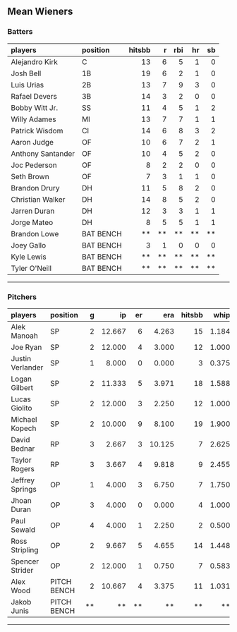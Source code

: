 ## Mean Wieners

### Batters

 
|players           |position  | hitsbb|  r| rbi| hr| sb| 
|:-----------------|:---------|------:|--:|---:|--:|--:| 
|Alejandro Kirk    |C         |     13|  6|   5|  1|  0| 
|Josh Bell         |1B        |     19|  6|   2|  1|  0| 
|Luis Urias        |2B        |     13|  7|   9|  3|  0| 
|Rafael Devers     |3B        |     14|  3|   2|  0|  0| 
|Bobby Witt Jr.    |SS        |     11|  4|   5|  1|  2| 
|Willy Adames      |MI        |     13|  7|   7|  1|  1| 
|Patrick Wisdom    |CI        |     14|  6|   8|  3|  2| 
|Aaron Judge       |OF        |     10|  6|   7|  2|  1| 
|Anthony Santander |OF        |     10|  4|   5|  2|  0| 
|Joc Pederson      |OF        |      8|  2|   2|  0|  0| 
|Seth Brown        |OF        |      7|  3|   1|  1|  0| 
|Brandon Drury     |DH        |     11|  5|   8|  2|  0| 
|Christian Walker  |DH        |     14|  8|   5|  2|  0| 
|Jarren Duran      |DH        |     12|  3|   3|  1|  1| 
|Jorge Mateo       |DH        |      8|  5|   5|  1|  1| 
|Brandon Lowe      |BAT BENCH |     **| **|  **| **| **| 
|Joey Gallo        |BAT BENCH |      3|  1|   0|  0|  0| 
|Kyle Lewis        |BAT BENCH |     **| **|  **| **| **| 
|Tyler O'Neill     |BAT BENCH |     **| **|  **| **| **| 


* * *

### Pitchers

 
|players          |position    |  g|     ip| er|    era| hitsbb|  whip| so|  w| sv| 
|:----------------|:-----------|--:|------:|--:|------:|------:|-----:|--:|--:|--:| 
|Alek Manoah      |SP          |  2| 12.667|  6|  4.263|     15| 1.184| 11|  0|  0| 
|Joe Ryan         |SP          |  2| 12.000|  4|  3.000|     12| 1.000|  8|  1|  0| 
|Justin Verlander |SP          |  1|  8.000|  0|  0.000|      3| 0.375|  6|  1|  0| 
|Logan Gilbert    |SP          |  2| 11.333|  5|  3.971|     18| 1.588|  4|  2|  0| 
|Lucas Giolito    |SP          |  2| 12.000|  3|  2.250|     12| 1.000| 13|  1|  0| 
|Michael Kopech   |SP          |  2| 10.000|  9|  8.100|     19| 1.900| 11|  0|  0| 
|David Bednar     |RP          |  3|  2.667|  3| 10.125|      7| 2.625|  2|  0|  2| 
|Taylor Rogers    |RP          |  3|  3.667|  4|  9.818|      9| 2.455|  5|  0|  1| 
|Jeffrey Springs  |OP          |  1|  4.000|  3|  6.750|      7| 1.750|  5|  0|  0| 
|Jhoan Duran      |OP          |  3|  4.000|  0|  0.000|      4| 1.000|  4|  0|  1| 
|Paul Sewald      |OP          |  4|  4.000|  1|  2.250|      2| 0.500|  8|  0|  3| 
|Ross Stripling   |OP          |  2|  9.667|  5|  4.655|     14| 1.448|  6|  0|  0| 
|Spencer Strider  |OP          |  2| 12.000|  1|  0.750|      7| 0.583| 18|  1|  0| 
|Alex Wood        |PITCH BENCH |  2| 10.667|  4|  3.375|     11| 1.031| 10|  0|  0| 
|Jakob Junis      |PITCH BENCH | **|     **| **|     **|     **|    **| **| **| **| 


* * *


